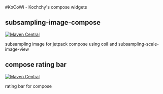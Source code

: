 #KoCoWi - Kochchy's compose widgets

## subsampling-image-compose

[![Maven Central](https://img.shields.io/maven-central/v/io.github.kochchy/subsampling-image-compose)](https://search.maven.org/artifact/io.github.kochchy/subsampling-image-compose)

subsampling image for jetpack compose using coil and subsampling-scale-image-view 

## compose rating bar

[![Maven Central](https://img.shields.io/maven-central/v/io.github.kochchy/subsampling-image-compose)](https://search.maven.org/artifact/io.github.kochchy/subsampling-image-compose)

rating bar for compose
